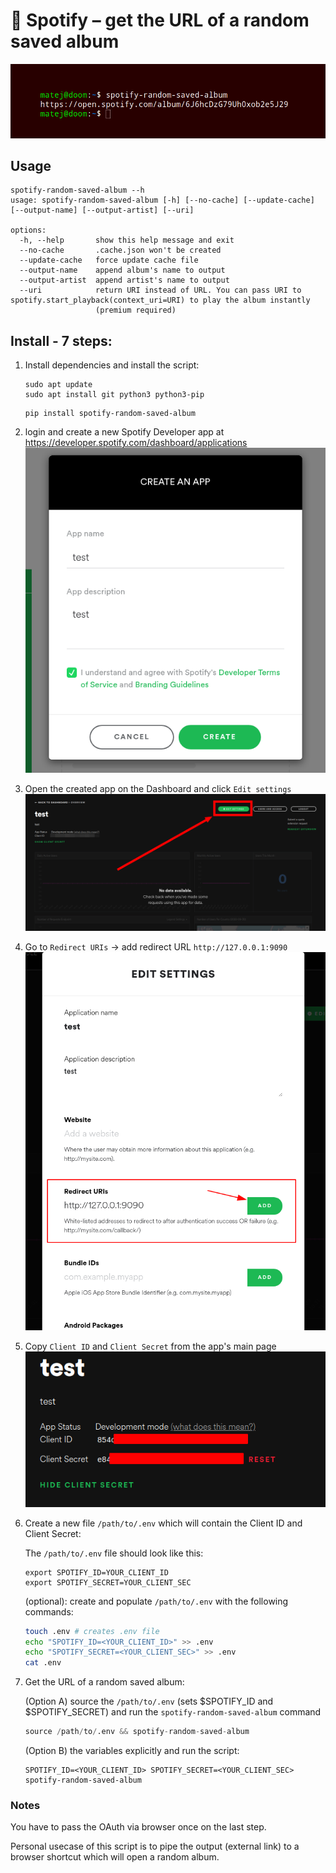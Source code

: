 # 🍃 Spotify – get the URL of a random saved album

<p align="center">
	<img src="pics/2022-09-29-14-00-00.png"></img>
</p>


## Usage

```
spotify-random-saved-album --h
usage: spotify-random-saved-album [-h] [--no-cache] [--update-cache] [--output-name] [--output-artist] [--uri]

options:
  -h, --help       show this help message and exit
  --no-cache       .cache.json won't be created
  --update-cache   force update cache file
  --output-name    append album's name to output
  --output-artist  append artist's name to output
  --uri            return URI instead of URL. You can pass URI to spotify.start_playback(context_uri=URI) to play the album instantly
                   (premium required)
```

## Install - 7 steps:

1. Install dependencies and install the script:
	```
	sudo apt update
	sudo apt install git python3 python3-pip
	```
	```
	pip install spotify-random-saved-album
	```
	
2. login and create a new Spotify Developer app	at https://developer.spotify.com/dashboard/applications
	![](pics/2021-11-14-17-30-46.png)

3. Open the created app on the Dashboard and click `Edit settings`
	![](pics/2022-09-30-17-59.png)

4. Go to `Redirect URIs` -> add redirect URL `http://127.0.0.1:9090`
	![](pics/2021-11-14-17-36-37.png)

5. Copy `Client ID` and `Client Secret` from the app's main page
	![](pics/2021-11-14-17-32-40.png)

6. Create a new file `/path/to/.env` which will contain the Client ID and Client Secret:
	
	The `/path/to/.env` file should look like this:
	```
	export SPOTIFY_ID=YOUR_CLIENT_ID
	export SPOTIFY_SECRET=YOUR_CLIENT_SEC
	```

    (optional): create and populate `/path/to/.env` with the following commands:
	```bash
	touch .env # creates .env file
	echo "SPOTIFY_ID=<YOUR_CLIENT_ID>" >> .env
	echo "SPOTIFY_SECRET=<YOUR_CLIENT_SEC>" >> .env
	cat .env
	```


7. Get the URL of a random saved album:
   	
	(Option A) source the `/path/to/.env` (sets $SPOTIFY_ID and $SPOTIFY_SECRET) and run the `spotify-random-saved-album` command
	```python
	source /path/to/.env && spotify-random-saved-album
	```
	

	(Option B) the variables explicitly and run the script:
	```
	SPOTIFY_ID=<YOUR_CLIENT_ID> SPOTIFY_SECRET=<YOUR_CLIENT_SEC> spotify-random-saved-album
	```



### Notes

You have to pass the OAuth via browser once on the last step.

Personal usecase of this script is to pipe the output (external link) to a browser shortcut which will open a random album.
